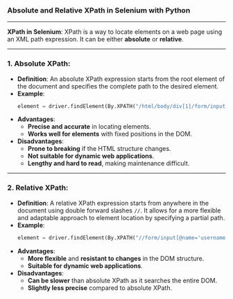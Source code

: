 ﻿### Absolute and Relative XPath in Selenium with Python ###

---

**XPath in Selenium**:
XPath is a way to locate elements on a web page using an XML path expression. It can be either **absolute** or **relative**.

---

### 1. **Absolute XPath**:
- **Definition**: An absolute XPath expression starts from the root element of the document and specifies the complete path to the desired element.
- **Example**:
  ```python
  element = driver.findElement(By.XPATH("/html/body/div[1]/form/input[2]"));
  ```
- **Advantages**:
  - **Precise and accurate** in locating elements.
  - **Works well for elements** with fixed positions in the DOM.
- **Disadvantages**:
  - **Prone to breaking** if the HTML structure changes.
  - **Not suitable for dynamic web applications**.
  - **Lengthy and hard to read**, making maintenance difficult.

---

### 2. **Relative XPath**:
- **Definition**: A relative XPath expression starts from anywhere in the document using double forward slashes `//`. It allows for a more flexible and adaptable approach to element location by specifying a partial path.
- **Example**:
  ```python
  element = driver.findElement(By.XPATH("//form/input[@name='username']"));
  ```
- **Advantages**:
  - **More flexible** and **resistant to changes** in the DOM structure.
  - **Suitable for dynamic web applications**.
- **Disadvantages**:
  - **Can be slower** than absolute XPath as it searches the entire DOM.
  - **Slightly less precise** compared to absolute XPath.
